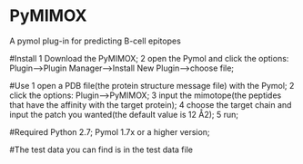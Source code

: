 # PyMIMOX
A pymol plug-in for predicting B-cell epitopes

#Install
  1 Download the PyMIMOX;
  2 open the Pymol and click the options:
    Plugin-->Plugin Manager-->Install New Plugin-->choose file;


#Use
  1 open a PDB file(the protein structure message file) with the Pymol;
  2 click the options:
      Plugin-->PyMIMOX;
  3 input the mimotope(the peptides that have the affinity with the target protein);
  4 choose the target chain and input the patch you wanted(the default value is 12 Å2);
  5 run;


#Required
  Python 2.7;
  Pymol 1.7x or a higher version;
  
  #The test data you can find is in the test data file
  
  
